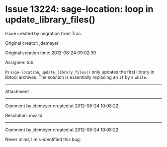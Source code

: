 # Issue 13224: sage-location: loop in update_library_files()

Issue created by migration from Trac.

Original creator: jdemeyer

Original creation time: 2012-08-24 09:02:39

Assignee: tdb

In `sage-location`, `update_library_files()` only updates the first library in libtool archives.  The solution is essentially replacing an `if` by a `while`.


---

Attachment


---

Comment by jdemeyer created at 2012-08-24 10:08:22

Resolution: invalid


---

Comment by jdemeyer created at 2012-08-24 10:08:22

Never mind, I mis-identified this bug.
